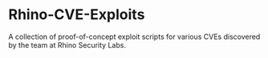 # Rhino-CVE-Exploits
A collection of proof-of-concept exploit scripts for various CVEs discovered by the team at Rhino Security Labs.
